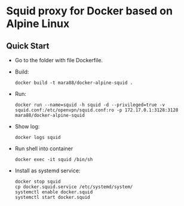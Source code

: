 # Squid proxy for Docker based on Alpine Linux

## Quick Start
* Go to the folder with file Dockerfile.
* Build:

      docker build -t mara88/docker-alpine-squid .
* Run:

      docker run --name=squid -h squid -d --privileged=true -v squid.conf:/etc/openvpn/squid.conf:ro -p 172.17.0.1:3128:3128 mara88/docker-alpine-squid
      
* Show log:

      docker logs squid
      
* Run shell into container

      docker exec -it squid /bin/sh

* Install as systemd service:

      docker stop squid
      cp docker.squid.service /etc/systemd/system/
      systemctl enable docker.squid
      systemctl start docker.squid
